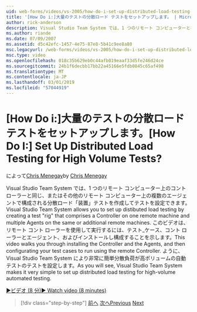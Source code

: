 ```yaml
---
uid: web-forms/videos/vs-2005/how-do-i-set-up-distributed-load-testing-for-high-volume-tests
title: '[How Do i:]大量のテストの分散ロード テストをセットアップします。 | Microsoft Docs'
author: rick-anderson
description: Visual Studio Team System では、1 つのリモート コンピューターと複数のコント ローラーを構成する分散ロード テスト '装置' を作成してテストを設定できます。
ms.author: riande
ms.date: 07/09/2007
ms.assetid: d5c42efc-1457-4e75-87e8-5b41c9ee8a80
msc.legacyurl: /web-forms/videos/vs-2005/how-do-i-set-up-distributed-load-testing-for-high-volume-tests
msc.type: video
ms.openlocfilehash: 018c35b629eb0c44afb019eaaf33d5fe246d24ce
ms.sourcegitcommit: 24b1f6decbb17bb22a45166e5fdb0845c65af498
ms.translationtype: MT
ms.contentlocale: ja-JP
ms.lasthandoff: 03/01/2019
ms.locfileid: "57044919"
---
```

<a name="how-do-i-set-up-distributed-load-testing-for-high-volume-tests"></a><span data-ttu-id="ccb75-104">[How Do i:]大量のテストの分散ロード テストをセットアップします。</span><span class="sxs-lookup"><span data-stu-id="ccb75-104">[How Do I:] Set Up Distributed Load Testing for High Volume Tests?</span></span>
====================
<span data-ttu-id="ccb75-105">によって[Chris Menegay](https://twitter.com/CMenegay)</span><span class="sxs-lookup"><span data-stu-id="ccb75-105">by [Chris Menegay](https://twitter.com/CMenegay)</span></span>

<span data-ttu-id="ccb75-106">Visual Studio Team System では、1 つのリモート コンピューター上のコント ローラーと同じ、またはその他のリモート コンピューター上の複数のエージェントで構成される分散ロード「装置」テストを作成してテストを設定できます。</span><span class="sxs-lookup"><span data-stu-id="ccb75-106">Visual Studio Team System allows you to set up distibuted load testing by creating a test "rig" that comprises a Controller on one remote machine and multiple Agents on the same or additional remote machines.</span></span> <span data-ttu-id="ccb75-107">このビデオは、リモート コント ローラーを使用して実行するには、テスト_ケース、コント ローラーとエージェント、およびインストールし構成することを示します。</span><span class="sxs-lookup"><span data-stu-id="ccb75-107">This video walks you through installing the Controller and the Agents, and then configurating your test cases to run using the remote Controller.</span></span> <span data-ttu-id="ccb75-108">ように、Visual Studio Team System により非常に簡単分散負荷が高ボリュームの自動テストのテストを設定します。</span><span class="sxs-lookup"><span data-stu-id="ccb75-108">As you will see, Visual Studio Team System makes it very simple to set up distributed load testing for high-volume automated testing.</span></span>

[<span data-ttu-id="ccb75-109">&#9654;ビデオ (8 分)</span><span class="sxs-lookup"><span data-stu-id="ccb75-109">&#9654; Watch video (8 minutes)</span></span>](https://channel9.msdn.com/Blogs/ASP-NET-Site-Videos/how-do-i-set-up-distributed-load-testing-for-high-volume-tests)

> [!div class="step-by-step"]
> <span data-ttu-id="ccb75-110">[前へ](how-do-i-tune-web-application-performance-with-profiling.md)
> [次へ](how-do-i-enforce-coding-standards-with-code-analysis.md)</span><span class="sxs-lookup"><span data-stu-id="ccb75-110">[Previous](how-do-i-tune-web-application-performance-with-profiling.md)
[Next](how-do-i-enforce-coding-standards-with-code-analysis.md)</span></span>
